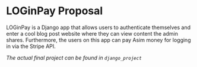 # LOGinPay Proposal

LOGinPay is a Django app that allows users to authenticate themselves and enter a cool blog post website where they can view content the admin shares. Furthermore, the users on this app can pay Asim money for logging in via the Stripe API.  

*The actual final project can be found in `django_project`*